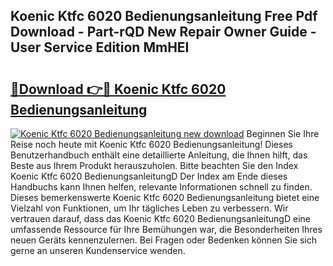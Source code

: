 ## Koenic Ktfc 6020 Bedienungsanleitung Free Pdf Download - Part-rQD New Repair Owner Guide - User Service Edition MmHEI

# <h2><a href="http://df1ml4m.blite.top/?on=Koenic+Ktfc+6020+Bedienungsanleitung">🔗Download 👉🔴 Koenic Ktfc 6020 Bedienungsanleitung</a></h2>

[![Koenic Ktfc 6020 Bedienungsanleitung new download](https://i.imgur.com/lujVjoI.png)](http://df1ml4m.blite.top/?on=Koenic+Ktfc+6020+Bedienungsanleitung)
Beginnen Sie Ihre Reise noch heute mit Koenic Ktfc 6020 Bedienungsanleitung! Dieses Benutzerhandbuch enthält eine detaillierte Anleitung, die Ihnen hilft, das Beste aus Ihrem Produkt herauszuholen. Bitte beachten Sie den Index Koenic Ktfc 6020 BedienungsanleitungD Der Index am Ende dieses Handbuchs kann Ihnen helfen, relevante Informationen schnell zu finden. Dieses bemerkenswerte Koenic Ktfc 6020 Bedienungsanleitung bietet eine Vielzahl von Funktionen, um Ihr tägliches Leben zu verbessern. Wir vertrauen darauf, dass das Koenic Ktfc 6020 BedienungsanleitungD eine umfassende Ressource für Ihre Bemühungen war, die Besonderheiten Ihres neuen Geräts kennenzulernen. Bei Fragen oder Bedenken können Sie sich gerne an unseren Kundenservice wenden.
